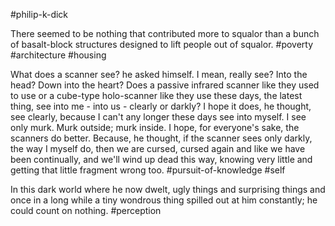 #philip-k-dick 

There seemed to be nothing that contributed more to squalor than a bunch of basalt-block structures designed to lift people out of squalor.
#poverty #architecture #housing

What does a scanner see? he asked himself. I mean, really see? Into the head? Down into the heart? Does a passive infrared scanner like they used to use or a cube-type holo-scanner like they use these days, the latest thing, see into me - into us - clearly or darkly? I hope it does, he thought, see clearly, because I can't any longer these days see into myself. I see only murk. Murk outside; murk inside. I hope, for everyone's sake, the scanners do better. Because, he thought, if the scanner sees only darkly, the way I myself do, then we are cursed, cursed again and like we have been continually, and we'll wind up dead this way, knowing very little and getting that little fragment wrong too.
#pursuit-of-knowledge  #self 

In this dark world where he now dwelt, ugly things and surprising things and once in a long while a tiny wondrous thing spilled out at him constantly; he could count on nothing.
#perception